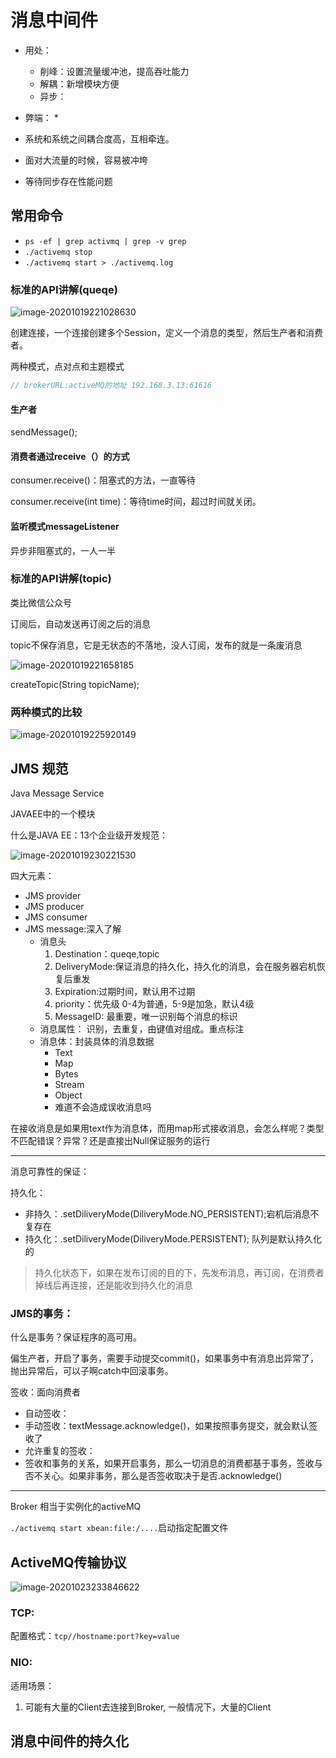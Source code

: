 # 消息中间件

* 用处：
   * 削峰：设置流量缓冲池，提高吞吐能力
   * 解耦：新增模块方便
   * 异步：
* 弊端：
   * 

* 系统和系统之间耦合度高，互相牵连。

* 面对大流量的时候，容易被冲垮

* 等待同步存在性能问题

## 常用命令

* `ps -ef | grep activmq | grep -v grep`
* `./activemq stop`
* `./activemq start > ./activemq.log`

### 标准的API讲解(queqe)

![image-20201019221028630](/Users/apple/Desktop/My-Study-Notes/消息中间件/image-20201019221028630.png)

创建连接，一个连接创建多个Session，定义一个消息的类型，然后生产者和消费者。

两种模式，点对点和主题模式

```java
// brokerURL:activeMQ的地址 192.168.3.13:61616
```

#### 生产者

sendMessage();

#### 消费者通过receive（）的方式

consumer.receive()：阻塞式的方法，一直等待

consumer.receive(int time)：等待time时间，超过时间就关闭。

#### 监听模式messageListener

异步非阻塞式的，一人一半

### 标准的API讲解(topic)

类比微信公众号

订阅后，自动发送再订阅之后的消息

topic不保存消息，它是无状态的不落地，没人订阅，发布的就是一条废消息

![image-20201019221658185](/Users/apple/Desktop/My-Study-Notes/消息中间件/image-20201019221658185.png)

createTopic(String topicName); 

### 两种模式的比较

 ![image-20201019225920149](/Users/apple/Desktop/My-Study-Notes/消息中间件/image-20201019225920149.png)

## JMS 规范

Java Message Service

JAVAEE中的一个模块

什么是JAVA EE：13个企业级开发规范：

![image-20201019230221530](/Users/apple/Desktop/My-Study-Notes/消息中间件/image-20201019230221530.png)

四大元素：

* JMS provider
* JMS producer
* JMS consumer
* JMS message:深入了解
   * 消息头
      1. Destination：queqe,topic
      2. DeliveryMode:保证消息的持久化，持久化的消息，会在服务器宕机恢复后重发
      3. Expiration:过期时间，默认用不过期
      4. priority：优先级 0-4为普通，5-9是加急，默认4级
      5. MessageID: 最重要，唯一识别每个消息的标识
   * 消息属性： 识别，去重复，由键值对组成。重点标注
   * 消息体：封装具体的消息数据
      * Text
      * Map
      * Bytes
      * Stream
      * Object
      * 难道不会造成误收消息吗

在接收消息是如果用text作为消息体，而用map形式接收消息，会怎么样呢？类型不匹配错误？异常？还是直接出Null保证服务的运行

***

消息可靠性的保证：

持久化：

* 非持久：.setDiliveryMode(DiliveryMode.NO_PERSISTENT);宕机后消息不复存在
* 持久化：.setDiliveryMode(DiliveryMode.PERSISTENT); 队列是默认持久化的

> 持久化状态下，如果在发布订阅的目的下，先发布消息，再订阅，在消费者掉线后再连接，还是能收到持久化的消息

### JMS的事务：

什么是事务？保证程序的高可用。

偏生产者，开启了事务，需要手动提交commit()，如果事务中有消息出异常了，抛出异常后，可以子啊catch中回滚事务。

签收：面向消费者

* 自动签收：
* 手动签收：textMessage.acknowledge()，如果按照事务提交，就会默认签收了  
* 允许重复的签收：
* 签收和事务的关系，如果开启事务，那么一切消息的消费都基于事务，签收与否不关心。如果非事务，那么是否签收取决于是否.acknowledge()

***

Broker 相当于实例化的activeMQ

`./activemq start xbean:file:/....`启动指定配置文件

##  ActiveMQ传输协议

![image-20201023233846622](/Users/apple/Desktop/My-Study-Notes/消息中间件/image-20201023233846622.png)

### TCP:

配置格式：`tcp//hostname:port?key=value`

### NIO: 

适用场景：

1. 可能有大量的Client去连接到Broker, 一般情况下，大量的Client

 ## 消息中间件的持久化



